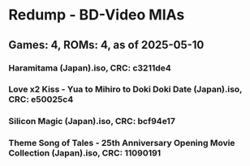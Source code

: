 # Redump - BD-Video MIAs
## Games: 4, ROMs: 4, as of 2025-05-10

### Haramitama (Japan).iso, CRC: c3211de4
### Love x2 Kiss - Yua to Mihiro to Doki Doki Date (Japan).iso, CRC: e50025c4
### Silicon Magic (Japan).iso, CRC: bcf94e17
### Theme Song of Tales - 25th Anniversary Opening Movie Collection (Japan).iso, CRC: 11090191
